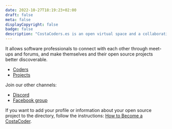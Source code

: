 ```yaml
---
date: 2022-10-27T18:19:23+02:00
draft: false
meta: false
displayCopyright: false
badge: false
description: "CostaCoders.es is an open virtual space and a collaborative local community for English-speaking software engineers living in Costa del Sol area."
---
```

It allows software professionals to connect with each other through meet-ups and forums, and make themselves and their open source projects better discoverable.

- [Coders](coders)
- [Projects](projects)

Join our other channels:
- [Discord](https://discord.gg/cGU9uhMnMu)
- [Facebook group](https://www.facebook.com/groups/5529815403782156)

If you want to add your profile or information about your open source project to the directory, follow the instructions: <a href="/how-to-become-a-costacoder">How to Become a CostaCoder</a>.
